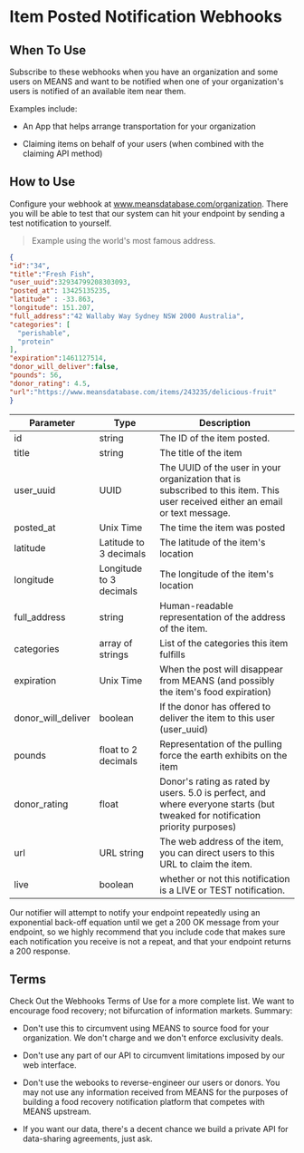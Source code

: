 # Item Posted Notification Webhooks

## When To Use
Subscribe to these webhooks when you have an organization and some users on MEANS and want to be notified when
one of your organization's users is notified of an available item near them.

Examples include:

- An App that helps arrange transportation for your organization

- Claiming items on behalf of your users (when combined with the claiming API method)


## How to Use
Configure your webhook at www.meansdatabase.com/organization. There
you will be able to test that our system can hit your endpoint by sending a test notification to yourself.

> Example using the world's most famous address.

```json
{
"id":"34",
"title":"Fresh Fish",
"user_uuid":32934799208303093,
"posted_at": 13425135235,
"latitude" : -33.863,
"longitude": 151.207,
"full_address":"42 Wallaby Way Sydney NSW 2000 Australia",
"categories": [
  "perishable",
  "protein"
],
"expiration":1461127514,
"donor_will_deliver":false,
"pounds": 56,
"donor_rating": 4.5,
"url":"https://www.meansdatabase.com/items/243235/delicious-fruit"
}
```

Parameter | Type | Description
--------- | ------- | -----------
id | string | The ID of the item posted.
title | string | The title of the item
user_uuid | UUID | The UUID of the user in your organization that is subscribed to this item. This user received either an email or text message.
posted_at | Unix Time | The time the item was posted
latitude | Latitude to 3 decimals | The latitude of the item's location
longitude | Longitude to 3 decimals | The longitude of the item's location
full_address | string | Human-readable representation of the address of the item.
categories | array of strings | List of the categories this item fulfills
expiration | Unix Time | When the post will disappear from MEANS (and possibly the item's food expiration)
donor_will_deliver | boolean | If the donor has offered to deliver the item to this user (user_uuid)
pounds | float to 2 decimals | Representation of the pulling force the earth exhibits on the item
donor_rating | float | Donor's rating as rated by users. 5.0 is perfect, and where everyone starts (but tweaked for notification priority purposes)
url | URL string | The web address of the item, you can direct users to this URL to claim the item.
live | boolean | whether or not this notification is a LIVE or TEST notification.

<aside class="notice">
Our notifier will attempt to notify your endpoint repeatedly using an exponential back-off equation until we get a 200 OK message from your endpoint, so we highly recommend that you include code that makes sure each notification you receive is not a repeat, and that your endpoint returns a 200 response.
</aside>


## Terms
Check Out the Webhooks Terms of Use for a more complete list. We want to encourage food recovery; not bifurcation of information markets. Summary:

- Don't use this to circumvent using MEANS to source food for your organization. We don't charge and we don't enforce exclusivity deals.

- Don't use any part of our API to circumvent limitations imposed by our web interface.

- Don't use the webooks to reverse-engineer our users or donors. You may not use any information received from MEANS for the purposes of building a
food recovery notification platform that competes with MEANS upstream.

- If you want our data, there's a decent chance we build a private API for data-sharing agreements, just ask.
